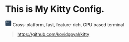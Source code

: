 # This is My Kitty Config.

![Kitty](https://raw.githubusercontent.com/27Aaron/awesome/main/assets/terminal.svg) Cross-platform, fast, feature-rich, GPU based terminal

> https://github.com/kovidgoyal/kitty